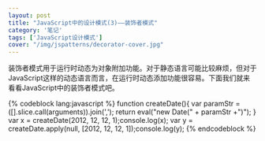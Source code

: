 ```yaml
---
layout: post
title: "JavaScript中的设计模式(3)——装饰者模式"
category: '笔记' 
tags: ['JavaScript设计模式']
cover: "/img/jspatterns/decorator-cover.jpg"
---
```



装饰者模式用于运行时动态为对象附加功能。对于静态语言可能比较麻烦，但对于JavaScript这样的动态语言而言，在运行时动态添加功能很容易。下面我们就来看看JavaScript中的装饰者模式吧。

<!--more-->
{% codeblock lang:javascript %}
function createDate(){
    var paramStr = ([].slice.call(arguments)).join(',');
    return eval("new Date(" + paramStr +")");
}
var x = createDate(2012, 12, 12, 1);console.log(x);
var y = createDate.apply(null, [2012, 12, 12, 1]);console.log(y);
{% endcodeblock %}


